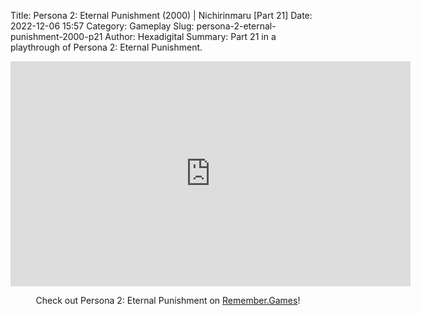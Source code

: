 Title: Persona 2: Eternal Punishment (2000) | Nichirinmaru [Part 21]
Date: 2022-12-06 15:57
Category: Gameplay
Slug: persona-2-eternal-punishment-2000-p21
Author: Hexadigital
Summary: Part 21 in a playthrough of Persona 2: Eternal Punishment.

<center><iframe src="https://www.youtube.com/embed/1nN1_92oJ6M?feature=oembed" allow="accelerometer; autoplay; encrypted-media; gyroscope; picture-in-picture" width="640" height="360" frameborder="0"></iframe>

Check out Persona 2: Eternal Punishment on [Remember.Games](https://remember.games/game/4628/persona-2-eternal-punishment/)!</center>

